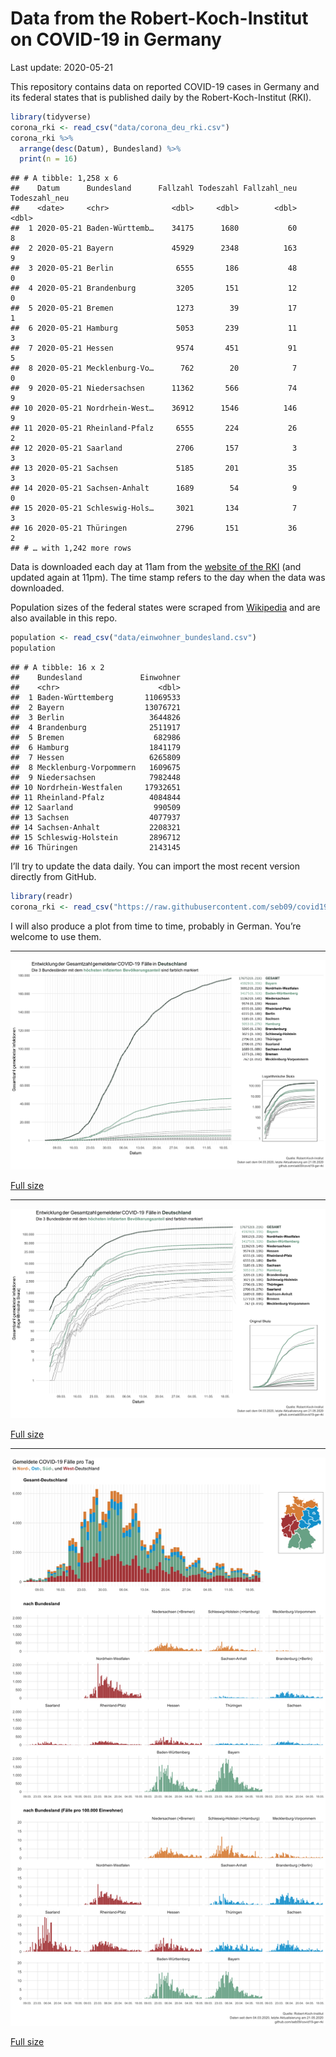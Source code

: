 Data from the Robert-Koch-Institut on COVID-19 in Germany
================
Last update: 2020-05-21

This repository contains data on reported COVID-19 cases in Germany and
its federal states that is published daily by the Robert-Koch-Institut
(RKI).

``` r
library(tidyverse)
corona_rki <- read_csv("data/corona_deu_rki.csv")
corona_rki %>% 
  arrange(desc(Datum), Bundesland) %>% 
  print(n = 16)
```

    ## # A tibble: 1,258 x 6
    ##    Datum      Bundesland      Fallzahl Todeszahl Fallzahl_neu Todeszahl_neu
    ##    <date>     <chr>              <dbl>     <dbl>        <dbl>         <dbl>
    ##  1 2020-05-21 Baden-Württemb…    34175      1680           60             8
    ##  2 2020-05-21 Bayern             45929      2348          163             9
    ##  3 2020-05-21 Berlin              6555       186           48             0
    ##  4 2020-05-21 Brandenburg         3205       151           12             0
    ##  5 2020-05-21 Bremen              1273        39           17             1
    ##  6 2020-05-21 Hamburg             5053       239           11             3
    ##  7 2020-05-21 Hessen              9574       451           91             5
    ##  8 2020-05-21 Mecklenburg-Vo…      762        20            7             0
    ##  9 2020-05-21 Niedersachsen      11362       566           74             9
    ## 10 2020-05-21 Nordrhein-West…    36912      1546          146             9
    ## 11 2020-05-21 Rheinland-Pfalz     6555       224           26             2
    ## 12 2020-05-21 Saarland            2706       157            3             3
    ## 13 2020-05-21 Sachsen             5185       201           35             3
    ## 14 2020-05-21 Sachsen-Anhalt      1689        54            9             0
    ## 15 2020-05-21 Schleswig-Hols…     3021       134            7             3
    ## 16 2020-05-21 Thüringen           2796       151           36             2
    ## # … with 1,242 more rows

Data is downloaded each day at 11am from the [website of the
RKI](https://www.rki.de/DE/Content/InfAZ/N/Neuartiges_Coronavirus/Fallzahlen.html)
(and updated again at 11pm). The time stamp refers to the day when the
data was downloaded.

Population sizes of the federal states were scraped from
[Wikipedia](https://de.wikipedia.org/wiki/Liste_der_deutschen_Bundesl%C3%A4nder_nach_Bev%C3%B6lkerung)
and are also available in this repo.

``` r
population <- read_csv("data/einwohner_bundesland.csv")
population
```

    ## # A tibble: 16 x 2
    ##    Bundesland             Einwohner
    ##    <chr>                      <dbl>
    ##  1 Baden-Württemberg       11069533
    ##  2 Bayern                  13076721
    ##  3 Berlin                   3644826
    ##  4 Brandenburg              2511917
    ##  5 Bremen                    682986
    ##  6 Hamburg                  1841179
    ##  7 Hessen                   6265809
    ##  8 Mecklenburg-Vorpommern   1609675
    ##  9 Niedersachsen            7982448
    ## 10 Nordrhein-Westfalen     17932651
    ## 11 Rheinland-Pfalz          4084844
    ## 12 Saarland                  990509
    ## 13 Sachsen                  4077937
    ## 14 Sachsen-Anhalt           2208321
    ## 15 Schleswig-Holstein       2896712
    ## 16 Thüringen                2143145

I’ll try to update the data daily. You can import the most recent
version directly from GitHub.

``` r
library(readr)
corona_rki <- read_csv("https://raw.githubusercontent.com/seb09/covid19-ger-rki/master/data/corona_deu_rki.csv")
```

I will also produce a plot from time to time, probably in German. You’re
welcome to use them.

-----

<img src="plots/covid19-deu-rki-entwicklung-original-skala.png">

[Full
size](https://github.com/seb09/covid19-ger-rki/raw/master/plots/covid19-deu-rki-entwicklung-original-skala.png)

-----

<img src="plots/covid19-deu-rki-entwicklung.png">

[Full
size](https://github.com/seb09/covid19-ger-rki/raw/master/plots/covid19-deu-rki-entwicklung.png)

-----

<img src="plots/covid19-deu-rki-faelle-pro-tag.png">

[Full
size](https://github.com/seb09/covid19-ger-rki/raw/master/plots/covid19-deu-rki-faelle-pro-tag.png)
